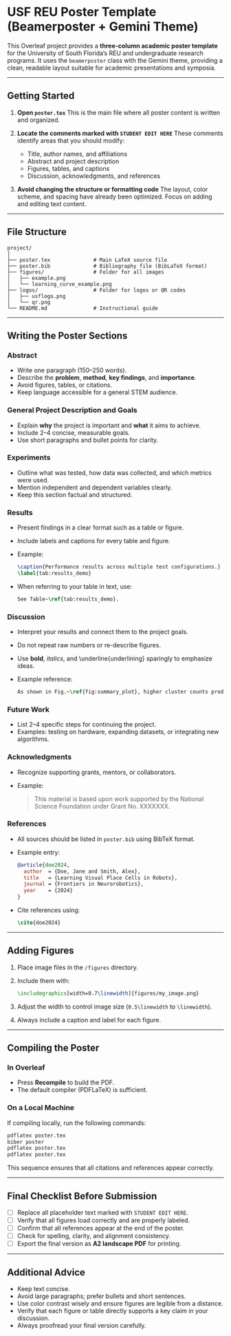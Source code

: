 # USF REU Poster Template (Beamerposter + Gemini Theme)

This Overleaf project provides a **three-column academic poster template** for the University of South Florida’s REU and undergraduate research programs.
It uses the `beamerposter` class with the Gemini theme, providing a clean, readable layout suitable for academic presentations and symposia.

---

## Getting Started

1. **Open `poster.tex`**
   This is the main file where all poster content is written and organized.

2. **Locate the comments marked with `STUDENT EDIT HERE`**
   These comments identify areas that you should modify:

   * Title, author names, and affiliations
   * Abstract and project description
   * Figures, tables, and captions
   * Discussion, acknowledgments, and references

3. **Avoid changing the structure or formatting code**
   The layout, color scheme, and spacing have already been optimized.
   Focus on adding and editing text content.

---

## File Structure

```
project/
│
├── poster.tex              # Main LaTeX source file
├── poster.bib              # Bibliography file (BibLaTeX format)
├── figures/                # Folder for all images
│   ├── example.png
│   └── learning_curve_example.png
├── logos/                  # Folder for logos or QR codes
│   ├── usflogo.png
│   └── qr.png
└── README.md               # Instructional guide
```

---

## Writing the Poster Sections

### Abstract

* Write one paragraph (150–250 words).
* Describe the **problem**, **method**, **key findings**, and **importance**.
* Avoid figures, tables, or citations.
* Keep language accessible for a general STEM audience.

### General Project Description and Goals

* Explain **why** the project is important and **what** it aims to achieve.
* Include 2–4 concise, measurable goals.
* Use short paragraphs and bullet points for clarity.

### Experiments

* Outline what was tested, how data was collected, and which metrics were used.
* Mention independent and dependent variables clearly.
* Keep this section factual and structured.

### Results

* Present findings in a clear format such as a table or figure.
* Include labels and captions for every table and figure.
* Example:

  ```latex
  \caption{Performance results across multiple test configurations.}
  \label{tab:results_demo}
  ```
* When referring to your table in text, use:

  ```latex
  See Table~\ref{tab:results_demo}.
  ```

### Discussion

* Interpret your results and connect them to the project goals.
* Do not repeat raw numbers or re-describe figures.
* Use **bold**, *italics*, and \underline{underlining} sparingly to emphasize ideas.
* Example reference:

  ```latex
  As shown in Fig.~\ref{fig:summary_plot}, higher cluster counts produced more stable results.
  ```

### Future Work

* List 2–4 specific steps for continuing the project.
* Examples: testing on hardware, expanding datasets, or integrating new algorithms.

### Acknowledgments

* Recognize supporting grants, mentors, or collaborators.
* Example:

  > This material is based upon work supported by the National Science Foundation under Grant No. XXXXXXX.

### References

* All sources should be listed in `poster.bib` using BibTeX format.
* Example entry:

  ```bibtex
  @article{doe2024,
    author  = {Doe, Jane and Smith, Alex},
    title   = {Learning Visual Place Cells in Robots},
    journal = {Frontiers in Neurorobotics},
    year    = {2024}
  }
  ```
* Cite references using:

  ```latex
  \cite{doe2024}
  ```

---

## Adding Figures

1. Place image files in the `/figures` directory.
2. Include them with:

   ```latex
   \includegraphics[width=0.7\linewidth]{figures/my_image.png}
   ```
3. Adjust the width to control image size (`0.5\linewidth` to `\linewidth`).
4. Always include a caption and label for each figure.

---

## Compiling the Poster

### In Overleaf

* Press **Recompile** to build the PDF.
* The default compiler (PDFLaTeX) is sufficient.

### On a Local Machine

If compiling locally, run the following commands:

```bash
pdflatex poster.tex
biber poster
pdflatex poster.tex
pdflatex poster.tex
```

This sequence ensures that all citations and references appear correctly.

---

## Final Checklist Before Submission

* [ ] Replace all placeholder text marked with `STUDENT EDIT HERE`.
* [ ] Verify that all figures load correctly and are properly labeled.
* [ ] Confirm that all references appear at the end of the poster.
* [ ] Check for spelling, clarity, and alignment consistency.
* [ ] Export the final version as **A2 landscape PDF** for printing.

---

## Additional Advice

* Keep text concise.
* Avoid large paragraphs; prefer bullets and short sentences.
* Use color contrast wisely and ensure figures are legible from a distance.
* Verify that each figure or table directly supports a key claim in your discussion.
* Always proofread your final version carefully.
